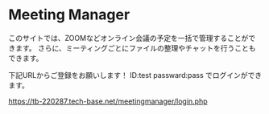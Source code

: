# Meeting Manager

このサイトでは、ZOOMなどオンライン会議の予定を一括で管理することができます。
さらに、ミーティングごとにファイルの整理やチャットを行うこともできます。

下記URLからご登録をお願いします！
ID:test
passward:pass
でログインができます。

https://tb-220287.tech-base.net/meetingmanager/login.php
